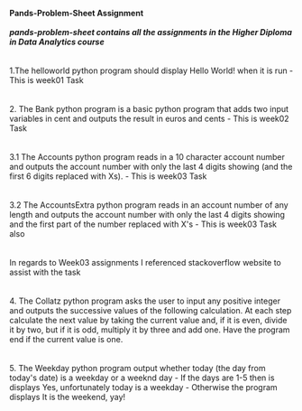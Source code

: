 **Pands-Problem-Sheet Assignment** <br /> 
<br /> 
***pands-problem-sheet contains all the assignments in the Higher Diploma in Data Analytics course*** <br /> 
<br />
<br />
1.The helloworld python program should  display Hello World! when it is run - This is week01 Task <br /> 
<br />
<br />
2. The Bank python program is a basic python program that adds two input variables in cent and outputs the result in euros and cents - This is week02 Task <br />
<br />
<br />
3.1 The Accounts python program reads in a 10 character account number and outputs the account number with only the last 4 digits showing (and the first 6 digits replaced with Xs).  - This is week03 Task <br />
<br />
<br />
3.2 The AccountsExtra python program reads in an account number of any length and outputs the account number with only the last 4 digits showing and the first part of the number replaced with X's   - This is week03 Task also <br />
<br />
<br />
In regards to Week03 assignments I referenced stackoverflow website to assist with the task   <br />
<br />
<br />
4. The Collatz python program  asks the user to input any positive integer and outputs the successive values of the following calculation.
At each step calculate the next value by taking the current value and, if it is even, divide it by two, 
but if it is odd, multiply it by three and add one.
Have the program end if the current value is one. <br />
<br />
<br />
5. The Weekday python program output whether today (the day from today's date) is a weekday or a weeknd day - If the days are 1-5 then is displays Yes, unfortunately today is a weekday - Otherwise the program displays It is the weekend, yay! 
